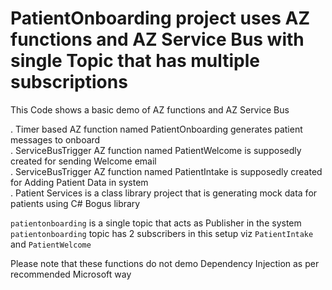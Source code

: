 # PatientOnboarding project uses AZ functions and AZ Service Bus with single Topic that has multiple subscriptions



This Code shows a basic demo of AZ functions and AZ Service Bus

. Timer based AZ function named PatientOnboarding generates patient messages to onboard <br/>
. ServiceBusTrigger AZ function named PatientWelcome is supposedly created for sending Welcome email <br/>
. ServiceBusTrigger AZ function named PatientIntake is supposedly created for Adding Patient Data in system <br/>
. Patient Services is a class library project that is generating mock data for patients using C# Bogus library <br/>


`patientonboarding` is a single topic that acts as Publisher in the system <br/>
`patientonboarding` topic has 2 subscribers in this setup viz `PatientIntake` and `PatientWelcome` <br/>


Please note that these functions do not demo Dependency Injection as per recommended Microsoft way

